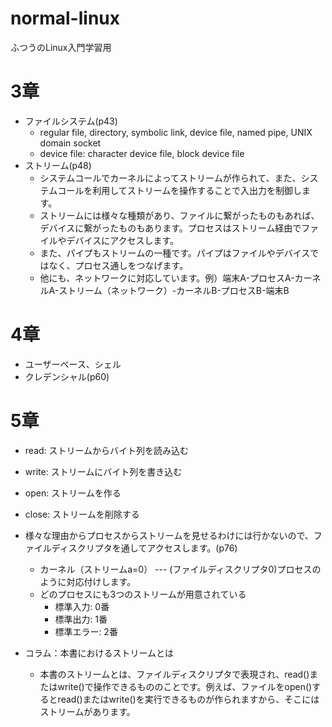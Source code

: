 # normal-linux
ふつうのLinux入門学習用

# 3章
- ファイルシステム(p43)
    - regular file, directory, symbolic link, device file, named pipe, UNIX domain socket
    - device file: character device file, block device file
- ストリーム(p48)
    - システムコールでカーネルによってストリームが作られて、また、システムコールを利用してストリームを操作することで入出力を制御します。
    - ストリームには様々な種類があり、ファイルに繋がったものもあれば、デバイスに繋がったものもあります。プロセスはストリーム経由でファイルやデバイスにアクセスします。
    - また、パイプもストリームの一種です。パイプはファイルやデバイスではなく、プロセス通しをつなげます。
    - 他にも、ネットワークに対応しています。例）端末A-プロセスA-カーネルA-ストリーム（ネットワーク）-カーネルB-プロセスB-端末B

# 4章
- ユーザーベース、シェル
- クレデンシャル(p60)

# 5章
- read: ストリームからバイト列を読み込む
- write: ストリームにバイト列を書き込む
- open: ストリームを作る
- close: ストリームを削除する

- 様々な理由からプロセスからストリームを見せるわけには行かないので、ファイルディスクリプタを通してアクセスします。(p76)
    - カーネル（ストリームa=0） --- (ファイルディスクリプタ0)プロセスのように対応付けします。
    - どのプロセスにも3つのストリームが用意されている
        - 標準入力: 0番
        - 標準出力: 1番
        - 標準エラー: 2番

- コラム：本書におけるストリームとは
    - 本書のストリームとは、ファイルディスクリプタで表現され、read()またはwrite()で操作できるもののことです。例えば、ファイルをopen()するとread()またはwrite()を実行できるものが作られますから、そこにはストリームがあります。

